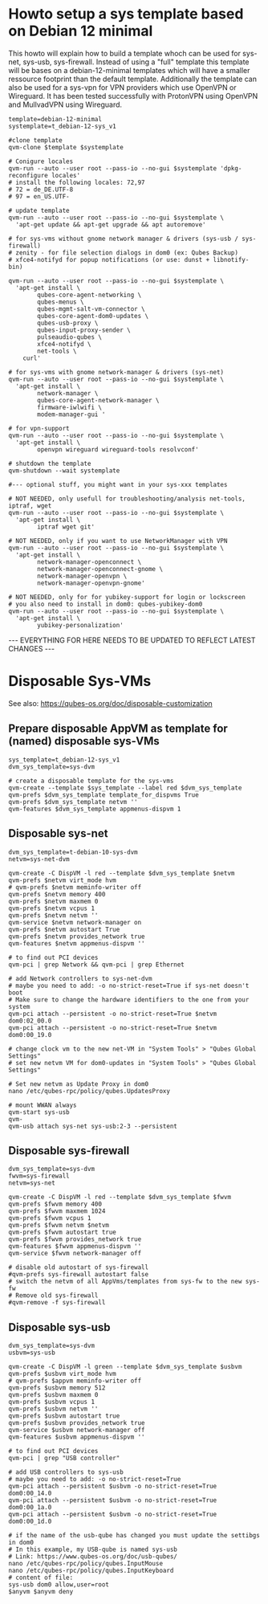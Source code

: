 Howto setup a sys template based on Debian 12 minimal
=====================================================

This howto will explain how to build a template whoch can be used for sys-net, sys-usb, sys-firewall.
Instead of using a "full" template this template will be bases on a debian-12-minimal templates which will have a smaller ressource footprint than the default template.
Additionally the template can also be used for a sys-vpn for VPN providers which use OpenVPN or Wireguard.
It has been tested successfully with ProtonVPN using OpenVPN and MullvadVPN using Wireguard.

```
template=debian-12-minimal
systemplate=t_debian-12-sys_v1

#clone template
qvm-clone $template $systemplate

# Conigure locales
qvm-run --auto --user root --pass-io --no-gui $systemplate 'dpkg-reconfigure locales'
# install the following locales: 72,97
# 72 = de_DE.UTF-8
# 97 = en_US.UTF-

# update template
qvm-run --auto --user root --pass-io --no-gui $systemplate \
  'apt-get update && apt-get upgrade && apt autoremove'

# for sys-vms without gnome network manager & drivers (sys-usb / sys-firewall)
# zenity - for file selection dialogs in dom0 (ex: Qubes Backup)
# xfce4-notifyd for popup notifications (or use: dunst + libnotify-bin)

qvm-run --auto --user root --pass-io --no-gui $systemplate \
  'apt-get install \
        qubes-core-agent-networking \
        qubes-menus \
        qubes-mgmt-salt-vm-connector \
        qubes-core-agent-dom0-updates \
        qubes-usb-proxy \
        qubes-input-proxy-sender \
        pulseaudio-qubes \
        xfce4-notifyd \
        net-tools \
	curl'

# for sys-vms with gnome network-manager & drivers (sys-net)
qvm-run --auto --user root --pass-io --no-gui $systemplate \
  'apt-get install \
        network-manager \
        qubes-core-agent-network-manager \
        firmware-iwlwifi \
        modem-manager-gui '

# for vpn-support
qvm-run --auto --user root --pass-io --no-gui $systemplate \
  'apt-get install \
        openvpn wireguard wireguard-tools resolvconf'

# shutdown the template
qvm-shutdown --wait systemplate

#--- optional stuff, you might want in your sys-xxx templates

# NOT NEEDED, only usefull for troubleshooting/analysis net-tools, iptraf, wget
qvm-run --auto --user root --pass-io --no-gui $systemplate \
  'apt-get install \
        iptraf wget git'

# NOT NEEDED, only if you want to use NetworkManager with VPN
qvm-run --auto --user root --pass-io --no-gui $systemplate \
  'apt-get install \
        network-manager-openconnect \
        network-manager-openconnect-gnome \
        network-manager-openvpn \
        network-manager-openvpn-gnome'

# NOT NEEDED, only for for yubikey-support for login or lockscreen
# you also need to install in dom0: qubes-yubikey-dom0
qvm-run --auto --user root --pass-io --no-gui $systemplate \
  'apt-get install \
        yubikey-personalization'
```

--- EVERYTHING FOR HERE NEEDS TO BE UPDATED TO REFLECT LATEST CHANGES ---

Disposable Sys-VMs
==================
See also: https://qubes-os.org/doc/disposable-customization

Prepare disposable AppVM as template for (named) disposable sys-VMs
-------------------------------------------------------------------
```
sys_template=t_debian-12-sys_v1
dvm_sys_template=sys-dvm

# create a disposable template for the sys-vms
qvm-create --template $sys_template --label red $dvm_sys_template
qvm-prefs $dvm_sys_template template_for_dispvms True
qvm-prefs $dvm_sys_template netvm ''
qvm-features $dvm_sys_template appmenus-dispvm 1
```

Disposable sys-net
------------------
```
dvm_sys_template=t-debian-10-sys-dvm
netvm=sys-net-dvm

qvm-create -C DispVM -l red --template $dvm_sys_template $netvm
qvm-prefs $netvm virt_mode hvm
# qvm-prefs $netvm meminfo-writer off
qvm-prefs $netvm memory 400
qvm-prefs $netvm maxmem 0
qvm-prefs $netvm vcpus 1
qvm-prefs $netvm netvm ''
qvm-service $netvm network-manager on
qvm-prefs $netvm autostart True
qvm-prefs $netvm provides_network true
qvm-features $netvm appmenus-dispvm ''

# to find out PCI devices
qvm-pci | grep Network && qvm-pci | grep Ethernet

# add Network controllers to sys-net-dvm
# maybe you need to add: -o no-strict-reset=True if sys-net doesn't boot
# Make sure to change the hardware identifiers to the one from your system
qvm-pci attach --persistent -o no-strict-reset=True $netvm dom0:02_00.0 
qvm-pci attach --persistent -o no-strict-reset=True $netvm dom0:00_19.0 

# change clock vm to the new net-VM in "System Tools" > "Qubes Global Settings"
# set new netvm VM for dom0-updates in "System Tools" > "Qubes Global Settings"

# Set new netvm as Update Proxy in dom0
nano /etc/qubes-rpc/policy/qubes.UpdatesProxy

# mount WWAN always
qvm-start sys-usb
qvm-
qvm-usb attach sys-net sys-usb:2-3 --persistent

```

Disposable sys-firewall
-----------------------
```
dvm_sys_template=sys-dvm
fwvm=sys-firewall
netvm=sys-net

qvm-create -C DispVM -l red --template $dvm_sys_template $fwvm
qvm-prefs $fwvm memory 400
qvm-prefs $fwvm maxmem 1024
qvm-prefs $fwvm vcpus 1
qvm-prefs $fwvm netvm $netvm
qvm-prefs $fwvm autostart true
qvm-prefs $fwvm provides_network true
qvm-features $fwvm appmenus-dispvm ''
qvm-service $fwvm network-manager off

# disable old autostart of sys-firewall
#qvm-prefs sys-firewall autostart false
# switch the netvm of all AppVms/templates from sys-fw to the new sys-fw
# Remove old sys-firewall
#qvm-remove -f sys-firewall
```

Disposable sys-usb
------------------
```
dvm_sys_template=sys-dvm
usbvm=sys-usb

qvm-create -C DispVM -l green --template $dvm_sys_template $usbvm
qvm-prefs $usbvm virt_mode hvm
# qvm-prefs $appvm meminfo-writer off
qvm-prefs $usbvm memory 512
qvm-prefs $usbvm maxmem 0
qvm-prefs $usbvm vcpus 1
qvm-prefs $usbvm netvm ''
qvm-prefs $usbvm autostart true
qvm-prefs $usbvm provides_network true
qvm-service $usbvm network-manager off
qvm-features $usbvm appmenus-dispvm ''

# to find out PCI devices
qvm-pci | grep "USB controller"

# add USB controllers to sys-usb
# maybe you need to add: -o no-strict-reset=True
qvm-pci attach --persistent $usbvm -o no-strict-reset=True dom0:00_14.0 
qvm-pci attach --persistent $usbvm -o no-strict-reset=True dom0:00_1a.0 
qvm-pci attach --persistent $usbvm -o no-strict-reset=True dom0:00_1d.0 

# if the name of the usb-qube has changed you must update the settibgs in dom0
# In this example, my USB-qube is named sys-usb
# Link: https://www.qubes-os.org/doc/usb-qubes/
nano /etc/qubes-rpc/policy/qubes.InputMouse 
nano /etc/qubes-rpc/policy/qubes.InputKeyboard 
# content of file:
sys-usb dom0 allow,user=root
$anyvm $anyvm deny
```
